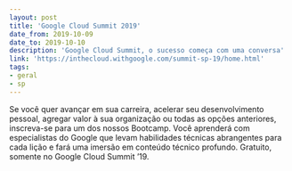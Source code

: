 ```yaml
---
layout: post
title: 'Google Cloud Summit 2019'
date_from: 2019-10-09
date_to: 2019-10-10
description: 'Google Cloud Summit, o sucesso começa com uma conversa'
link: 'https://inthecloud.withgoogle.com/summit-sp-19/home.html'
tags:
- geral
- sp
---
```



Se você quer avançar em sua carreira, acelerar seu desenvolvimento pessoal, agregar valor à sua organização ou todas as opções anteriores, inscreva-se para um dos nossos Bootcamp. Você aprenderá com especialistas do Google que levam habilidades técnicas abrangentes para cada lição e fará uma imersão em conteúdo técnico profundo. Gratuito, somente no Google Cloud Summit ’19.
